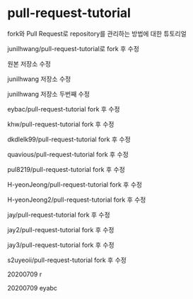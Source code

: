 # pull-request-tutorial
fork와 Pull Request로 repository를 관리하는 방법에 대한 튜토리얼

junilhwang/pull-request-tutorial로 fork 후 수정

원본 저장소 수정

junilhwang 저장소 수정

junilhwang 저장소 두번째 수정

eybac/pull-request-tutorial fork 후 수정


khw/pull-request-tutorial fork 후 수정

dkdlelk99/pull-request-tutorial fork 후 수정

quavious/pull-request-tutorial fork 후 수정

pul8219/pull-request-tutorial fork 후 수정

H-yeonJeong/pull-request-tutorial fork 후 수정

H-yeonJeong2/pull-request-tutorial fork 후 수정

jay/pull-request-tutorial fork 후 수정

jay2/pull-request-tutorial fork 후 수정

jay3/pull-request-tutorial fork 후 수정

s2uyeoii/pull-request-tutorial fork 후 수정

20200709 r

20200709 eyabc


